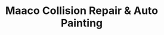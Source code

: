 ---
title: "Maaco Collision Repair & Auto Painting"
url: /richmond-city/maaco-collision-repair-und-auto-painting/
shop: Autowerkstatt
---